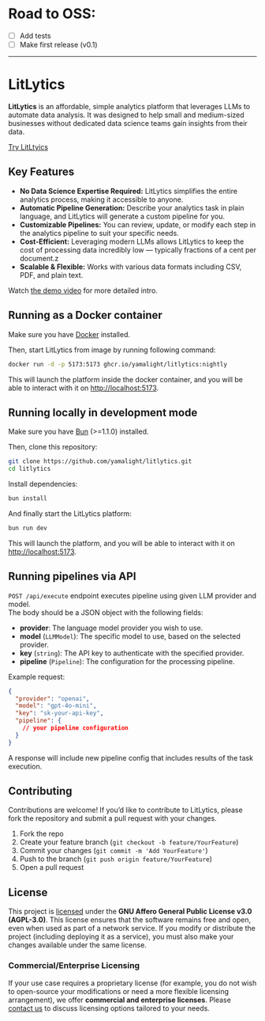 # Road to OSS:

- [ ] Add tests
- [ ] Make first release (v0.1)

---

# LitLytics

**LitLytics** is an affordable, simple analytics platform that leverages LLMs to automate data analysis.
It was designed to help small and medium-sized businesses without dedicated data science teams gain insights from their data.

[Try LitLtyics](https://litlytics.codezen.dev)

## Key Features

- **No Data Science Expertise Required:** LitLytics simplifies the entire analytics process, making it accessible to anyone.
- **Automatic Pipeline Generation:** Describe your analytics task in plain language, and LitLytics will generate a custom pipeline for you.
- **Customizable Pipelines:** You can review, update, or modify each step in the analytics pipeline to suit your specific needs.
- **Cost-Efficient:** Leveraging modern LLMs allows LitLytics to keep the cost of processing data incredibly low — typically fractions of a cent per document.z
- **Scalable & Flexible:** Works with various data formats including CSV, PDF, and plain text.

Watch [the demo video](https://youtu.be/GHXn0l5qcr0) for more detailed intro.

## Running as a Docker container

Make sure you have [Docker](https://www.docker.com/) installed.

Then, start LitLytics from image by running following command:

```bash
docker run -d -p 5173:5173 ghcr.io/yamalight/litlytics:nightly
```

This will launch the platform inside the docker container, and you will be able to interact with it on [http://localhost:5173](http://localhost:5173).

## Running locally in development mode

Make sure you have [Bun](https://bun.sh/) (>=1.1.0) installed.

Then, clone this repository:

```bash
git clone https://github.com/yamalight/litlytics.git
cd litlytics
```

Install dependencies:

```bash
bun install
```

And finally start the LitLytics platform:

```bash
bun run dev
```

This will launch the platform, and you will be able to interact with it on [http://localhost:5173](http://localhost:5173).

## Running pipelines via API

`POST /api/execute` endpoint executes pipeline using given LLM provider and model.  
The body should be a JSON object with the following fields:

- **provider**: The language model provider you wish to use.
- **model** (`LLMModel`): The specific model to use, based on the selected provider.
- **key** (`string`): The API key to authenticate with the specified provider.
- **pipeline** (`Pipeline`): The configuration for the processing pipeline.

Example request:

```json
{
  "provider": "openai",
  "model": "gpt-4o-mini",
  "key": "sk-your-api-key",
  "pipeline": {
    // your pipeline configuration
  }
}
```

A response will include new pipeline config that includes results of the task execution.

## Contributing

Contributions are welcome! If you’d like to contribute to LitLytics, please fork the repository and submit a pull request with your changes.

1. Fork the repo
2. Create your feature branch (`git checkout -b feature/YourFeature`)
3. Commit your changes (`git commit -m 'Add YourFeature'`)
4. Push to the branch (`git push origin feature/YourFeature`)
5. Open a pull request

## License

This project is [licensed](/LICENSE.md) under the **GNU Affero General Public License v3.0 (AGPL-3.0)**.
This license ensures that the software remains free and open, even when used as part of a network service. If you modify or distribute the project (including deploying it as a service), you must also make your changes available under the same license.

### Commercial/Enterprise Licensing

If your use case requires a proprietary license (for example, you do not wish to open-source your modifications or need a more flexible licensing arrangement), we offer **commercial and enterprise licenses**. Please [contact us](mailto:tim@codezen.dev) to discuss licensing options tailored to your needs.

